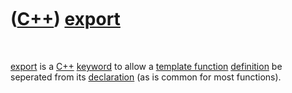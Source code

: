 



 

 

 

 

 

([C++](Cpp.md)) [export](CppExport.md)
========================================

 

[export](CppExport.md) is a [C++](Cpp.md) [keyword](CppKeyword.md) to
allow a [template function](CppTemplateFunction.md)
[definition](CppDefinition.md) be seperated from its
[declaration](CppDeclaration.md) (as is common for most functions).

 

 

 

 

 





 



